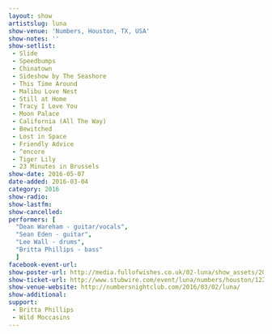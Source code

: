 ```yaml
---
layout: show
artistslug: luna
show-venue: 'Numbers, Houston, TX, USA'
show-notes: ''
show-setlist: 
 - Slide
 - Speedbumps
 - Chinatown
 - Sideshow by The Seashore
 - This Time Around
 - Malibu Love Nest
 - Still at Home
 - Tracy I Love You
 - Moon Palace
 - California (All The Way)
 - Bewitched
 - Lost in Space
 - Friendly Advice
 - ^encore
 - Tiger Lily
 - 23 Minutes in Brussels
show-date: 2016-05-07
date-added: 2016-03-04
category: 2016
show-radio: 
show-lastfm: 
show-cancelled: 
performers: [
  "Dean Wareham - guitar/vocals",
  "Sean Eden - guitar",
  "Lee Wall - drums",
  "Britta Phillips - bass"
  ]
facebook-event-url: 
show-poster-url: http://media.fullofwishes.co.uk/02-luna/show_assets/2016-05-07/2016-05-07-luna-houston-poster.jpg
show-ticket-url: http://www.stubwire.com/event/luna/numbers/houston/12299/
show-venue-website: http://numbersnightclub.com/2016/03/02/luna/
show-additional: 
support:
 - Britta Phillips
 - Wild Moccasins
---
```

